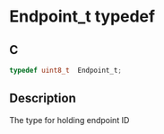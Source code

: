 # Endpoint_t typedef

## C

```c
typedef uint8_t  Endpoint_t;

```
## Description

  The type for holding endpoint ID